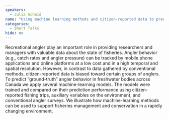```yaml
---
speakers:
  - Julia Schmid
name: "Using machine learning methods and citizen-reported data to predict angler behavior"
categories:
  - Short Talks
hide: no
---
```

Recreational angler play an important role in providing researchers and managers with valuable data about the state of fisheries. Angler behavior (e.g., catch rates and angler pressure) can be tracked by mobile phone applications and online platforms at a low cost and in a high temporal and spatial resolution. However, in contrast to data gathered by conventional methods, citizen-reported data is biased toward certain groups of anglers. To predict “ground-truth” angler behavior in freshwater bodies across Canada we apply several machine-learning models. The models were trained and compared on their prediction performance using citizen-reported fishing trips, auxiliary variables on the environment, and conventional angler surveys. We illustrate how machine-learning methods can be used to support fisheries management and conservation in a rapidly changing environment.
